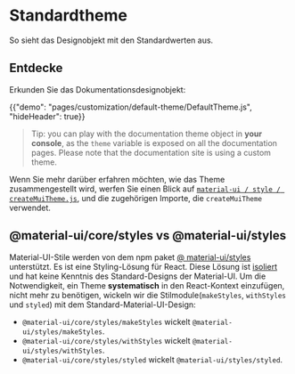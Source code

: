 # Standardtheme

<p class="description">So sieht das Designobjekt mit den Standardwerten aus.</p>

## Entdecke

Erkunden Sie das Dokumentationsdesignobjekt:

{{"demo": "pages/customization/default-theme/DefaultTheme.js", "hideHeader": true}}

> Tip: you can play with the documentation theme object in **your console**, as the `theme` variable is exposed on all the documentation pages. Please note that the documentation site is using a custom theme.

Wenn Sie mehr darüber erfahren möchten, wie das Theme zusammengestellt wird, werfen Sie einen Blick auf [` material-ui / style / createMuiTheme.js `](https://github.com/mui-org/material-ui/blob/master/packages/material-ui/src/styles/createMuiTheme.js), und die zugehörigen Importe, die ` createMuiTheme ` verwendet.

## @material-ui/core/styles vs @material-ui/styles

Material-UI-Stile werden von dem npm paket [ @ material-ui/styles ](/styles/basics/)unterstützt. Es ist eine Styling-Lösung für React. Diese Lösung ist [ isoliert ](https://bundlephobia.com/result?p=@material-ui/styles) und hat keine Kenntnis des Standard-Designs der Material-UI. Um die Notwendigkeit, ein Theme **systematisch** in den React-Kontext einzufügen, nicht mehr zu benötigen, wickeln wir die Stilmodule(`makeStyles`, `withStyles` und `styled`) mit dem Standard-Material-UI-Design:

- `@material-ui/core/styles/makeStyles` wickelt `@material-ui/styles/makeStyles`.
- `@material-ui/core/styles/withStyles` wickelt `@material-ui/styles/withStyles`.
- `@material-ui/core/styles/styled` wickelt `@material-ui/styles/styled`.